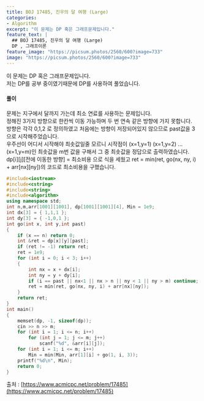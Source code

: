 ```yaml
---
title: BOJ 17485, 진우의 달 여행 (Large)
categories:
- Algorithm
excerpt: "이 문제는 DP 혹은 그래프문제입니다."
feature_text: |
  ## BOJ 17485, 진우의 달 여행 (Large) 
  DP , 그래프이론
feature_image: "https://picsum.photos/2560/600?image=733"
image: "https://picsum.photos/2560/600?image=733"
---
```


이 문제는 DP 혹은 그래프문제입니다. <br>
저는 DP를 공부 중이였기때문에 DP를 사용하여 풀었습니다.

<h4>풀이</h4> 
 문제는 지구에서 달까지 가는데 최소 연료를 사용하는 문제입니다.<br>
정해진 3가지 방향으로 한칸씩 이동 가능하며 두 번 연속 같은 방향에 가지 못합니다.<br>
방향은 각각 0,1,2 로 정의하였고
처음에는 방향이 저장되어있지 않으므로 past값을 3으로 시작해주었습니다. <br>
우주선이 어디서 시작해야 최솟값일줄 모르니 시작점이 (x=1,y=1) (x=1,y=2) ... (x=1,y=m)인 최솟값을 m번 값을 구해서
그 중 최솟값을 정답으로 출력하였습니다. <br>
dp[i][j][전에 이동한 방향] = 최소비용 으로  식을 세웠고
ret = min(ret, go(nx, ny, i) + arr[nx][ny])의 코드로 최소비용을 구했습니다.<br>

```c++
#include<iostream>
#include<cstring>
#include<string>
#include<algorithm>
using namespace std;
int n,m,arr[1001][1001], dp[1001][1001][4], Min = 1e9;
int dx[3] = { 1,1,1 };
int dy[3] = { -1,0,1 };
int go(int x, int y,int past)
{
	if (x == n) return 0;
	int &ret = dp[x][y][past];
	if (ret != -1) return ret;
	ret = 1e9;
	for (int i = 0; i < 3; i++)
	{
		int nx = x + dx[i];
		int ny = y + dy[i];
		if (i == past || nx<1 || nx > n || ny < 1 || ny > m) continue;
		ret = min(ret, go(nx, ny, i) + arr[nx][ny]);
	}
	return ret;
}
int main()
{
	memset(dp, -1, sizeof(dp));
	cin >> n >> m;
	for (int i = 1; i <= n; i++)
		for (int j = 1; j <= m; j++)
			scanf("%d", &arr[i][j]);
	for (int i = 1; i <= m; i++)
		Min = min(Min, arr[1][i] + go(1, i, 3));
	printf("%d\n", Min);
	return 0;
}
```

출처 : [https://www.acmicpc.net/problem/17485](https://www.acmicpc.net/problem/17485)